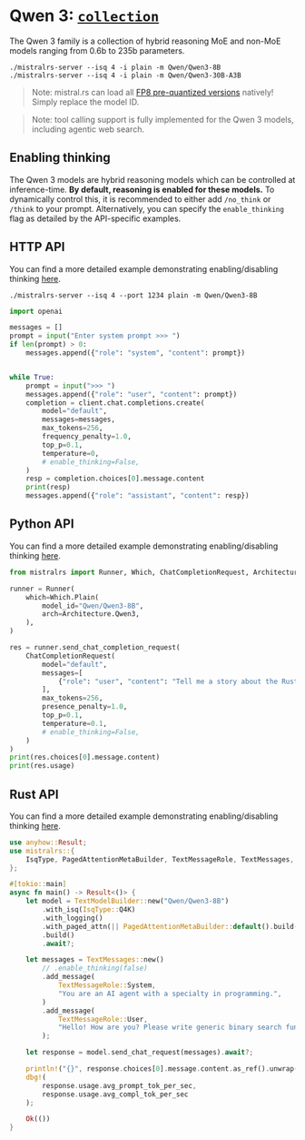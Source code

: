 # Qwen 3: [`collection`](https://huggingface.co/collections/Qwen/qwen3-67dd247413f0e2e4f653967f)

The Qwen 3 family is a collection of hybrid reasoning MoE and non-MoE models ranging from 0.6b to 235b parameters.

```
./mistralrs-server --isq 4 -i plain -m Qwen/Qwen3-8B
./mistralrs-server --isq 4 -i plain -m Qwen/Qwen3-30B-A3B
```

> Note: mistral.rs can load all [FP8 pre-quantized versions](https://huggingface.co/Qwen/Qwen3-14B-FP8) natively! Simply replace the model ID.

> Note: tool calling support is fully implemented for the Qwen 3 models, including agentic web search.

## Enabling thinking

The Qwen 3 models are hybrid reasoning models which can be controlled at inference-time. **By default, reasoning is enabled for these models.** To dynamically control this, it is recommended to either add `/no_think` or `/think` to your prompt. Alternatively, you can specify the `enable_thinking` flag as detailed by the API-specific examples.

## HTTP API

You can find a more detailed example demonstrating enabling/disabling thinking [here](../examples/server/qwen3.py).

```
./mistralrs-server --isq 4 --port 1234 plain -m Qwen/Qwen3-8B
```

```py
import openai

messages = []
prompt = input("Enter system prompt >>> ")
if len(prompt) > 0:
    messages.append({"role": "system", "content": prompt})


while True:
    prompt = input(">>> ")
    messages.append({"role": "user", "content": prompt})
    completion = client.chat.completions.create(
        model="default",
        messages=messages,
        max_tokens=256,
        frequency_penalty=1.0,
        top_p=0.1,
        temperature=0,
        # enable_thinking=False,
    )
    resp = completion.choices[0].message.content
    print(resp)
    messages.append({"role": "assistant", "content": resp})
```

## Python API

You can find a more detailed example demonstrating enabling/disabling thinking [here](../examples/python/qwen3.py).

```py
from mistralrs import Runner, Which, ChatCompletionRequest, Architecture

runner = Runner(
    which=Which.Plain(
        model_id="Qwen/Qwen3-8B",
        arch=Architecture.Qwen3,
    ),
)

res = runner.send_chat_completion_request(
    ChatCompletionRequest(
        model="default",
        messages=[
            {"role": "user", "content": "Tell me a story about the Rust type system."}
        ],
        max_tokens=256,
        presence_penalty=1.0,
        top_p=0.1,
        temperature=0.1,
        # enable_thinking=False,
    )
)
print(res.choices[0].message.content)
print(res.usage)
```

## Rust API

You can find a more detailed example demonstrating enabling/disabling thinking [here](../mistralrs/examples/qwen3/main.rs).

```rust
use anyhow::Result;
use mistralrs::{
    IsqType, PagedAttentionMetaBuilder, TextMessageRole, TextMessages, TextModelBuilder,
};

#[tokio::main]
async fn main() -> Result<()> {
    let model = TextModelBuilder::new("Qwen/Qwen3-8B")
        .with_isq(IsqType::Q4K)
        .with_logging()
        .with_paged_attn(|| PagedAttentionMetaBuilder::default().build())?
        .build()
        .await?;

    let messages = TextMessages::new()
        // .enable_thinking(false)
        .add_message(
            TextMessageRole::System,
            "You are an AI agent with a specialty in programming.",
        )
        .add_message(
            TextMessageRole::User,
            "Hello! How are you? Please write generic binary search function in Rust.",
        );

    let response = model.send_chat_request(messages).await?;

    println!("{}", response.choices[0].message.content.as_ref().unwrap());
    dbg!(
        response.usage.avg_prompt_tok_per_sec,
        response.usage.avg_compl_tok_per_sec
    );

    Ok(())
}
```
